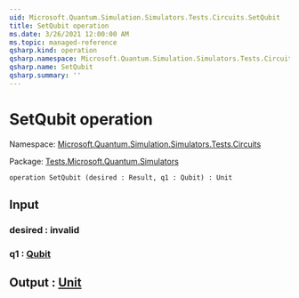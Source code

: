 ```yaml
---
uid: Microsoft.Quantum.Simulation.Simulators.Tests.Circuits.SetQubit
title: SetQubit operation
ms.date: 3/26/2021 12:00:00 AM
ms.topic: managed-reference
qsharp.kind: operation
qsharp.namespace: Microsoft.Quantum.Simulation.Simulators.Tests.Circuits
qsharp.name: SetQubit
qsharp.summary: ''
---
```


# SetQubit operation

Namespace: [Microsoft.Quantum.Simulation.Simulators.Tests.Circuits](xref:Microsoft.Quantum.Simulation.Simulators.Tests.Circuits)

Package: [Tests.Microsoft.Quantum.Simulators](https://nuget.org/packages/Tests.Microsoft.Quantum.Simulators)




```qsharp
operation SetQubit (desired : Result, q1 : Qubit) : Unit
```


## Input

### desired : __invalid<Result>__




### q1 : [Qubit](xref:microsoft.quantum.lang-ref.qubit)





## Output : [Unit](xref:microsoft.quantum.lang-ref.unit)

